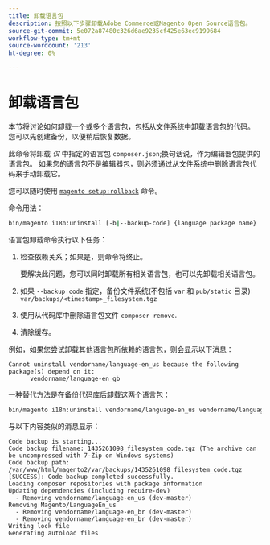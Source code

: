 ```yaml
---
title: 卸载语言包
description: 按照以下步骤卸载Adobe Commerce或Magento Open Source语言包。
source-git-commit: 5e072a87480c326d6ae9235cf425e63ec9199684
workflow-type: tm+mt
source-wordcount: '213'
ht-degree: 0%

---
```



# 卸载语言包

本节将讨论如何卸载一个或多个语言包，包括从文件系统中卸载语言包的代码。 您可以先创建备份，以便稍后恢复数据。

此命令将卸载 *仅* 中指定的语言包 `composer.json`;换句话说，作为编辑器包提供的语言包。 如果您的语言包不是编辑器包，则必须通过从文件系统中删除语言包代码来手动卸载它。

您可以随时使用 [`magento setup:rollback`](uninstall-modules.md#roll-back-the-file-system-database-or-media-files) 命令。

命令用法：

```bash
bin/magento i18n:uninstall [-b|--backup-code] {language package name} ... {language package name}
```

语言包卸载命令执行以下任务：

1. 检查依赖关系；如果是，则命令将终止。

   要解决此问题，您可以同时卸载所有相关语言包，也可以先卸载相关语言包。

1. 如果 `--backup code` 指定，备份文件系统(不包括 `var` 和 `pub/static` 目录) `var/backups/<timestamp>_filesystem.tgz`
1. 使用从代码库中删除语言包文件 `composer remove`.
1. 清除缓存。

例如，如果您尝试卸载其他语言包所依赖的语言包，则会显示以下消息：

```terminal
Cannot uninstall vendorname/language-en_us because the following package(s) depend on it:
      vendorname/language-en_gb
```

一种替代方法是在备份代码库后卸载这两个语言包：

```bash
bin/magento i18n:uninstall vendorname/language-en_us vendorname/language-en_gb --backup-code
```

与以下内容类似的消息显示：

```terminal
Code backup is starting...
Code backup filename: 1435261098_filesystem_code.tgz (The archive can be uncompressed with 7-Zip on Windows systems)
Code backup path: /var/www/html/magento2/var/backups/1435261098_filesystem_code.tgz
[SUCCESS]: Code backup completed successfully.
Loading composer repositories with package information
Updating dependencies (including require-dev)
  - Removing vendorname/language-en_us (dev-master)
Removing Magento/LanguageEn_us
  - Removing vendorname/language-en_br (dev-master)
  - Removing vendorname/language-en_br (dev-master)
Writing lock file
Generating autoload files
```
